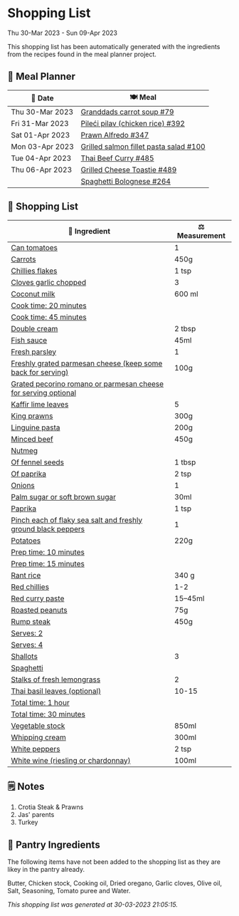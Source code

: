 # Shopping List

Thu 30-Mar 2023 - Sun 09-Apr 2023

This shopping list has been automatically generated with the ingredients from the recipes found in the meal planner project.

## 📅 Meal Planner

|📅 Date| 🍽️ Meal|
|----|----|
|Thu 30-Mar 2023|[Granddads carrot soup #79](https://github.com/jcallaghan/The-Cookbook/issues/79)|
|Fri 31-Mar 2023|[Pileći pilav (chicken rice) #392](https://github.com/jcallaghan/The-Cookbook/issues/392)|
|Sat 01-Apr 2023|[Prawn Alfredo #347](https://github.com/jcallaghan/The-Cookbook/issues/347)|
|Mon 03-Apr 2023|[Grilled salmon fillet pasta salad #100](https://github.com/jcallaghan/The-Cookbook/issues/100)|
|Tue 04-Apr 2023|[Thai Beef Curry #485](https://github.com/jcallaghan/The-Cookbook/issues/485)|
|Thu 06-Apr 2023|[Grilled Cheese Toastie #489](https://github.com/jcallaghan/The-Cookbook/issues/489)|
||[Spaghetti  Bolognese #264](https://github.com/jcallaghan/The-Cookbook/issues/264)|

## 🛒 Shopping List

| 🍌 Ingredient| ⚖️ Measurement|
|----------|-----------|
|[Can tomatoes](https://www.sainsburys.co.uk/gol-ui/SearchResults/Can%20tomatoes)|1|
|[Carrots](https://www.sainsburys.co.uk/gol-ui/SearchResults/Carrots)|450g|
|[Chillies flakes](https://www.sainsburys.co.uk/gol-ui/SearchResults/Chillies%20flakes)|1 tsp|
|[Cloves garlic chopped](https://www.sainsburys.co.uk/gol-ui/SearchResults/Cloves%20garlic%20chopped)|3|
|[Coconut milk](https://www.sainsburys.co.uk/gol-ui/SearchResults/Coconut%20milk)|600 ml|
|[Cook time: 20 minutes](https://www.sainsburys.co.uk/gol-ui/SearchResults/Cook%20time:%2020%20minutes)||
|[Cook time: 45 minutes](https://www.sainsburys.co.uk/gol-ui/SearchResults/Cook%20time:%2045%20minutes)||
|[Double cream](https://www.sainsburys.co.uk/gol-ui/SearchResults/Double%20cream)|2 tbsp|
|[Fish sauce](https://www.sainsburys.co.uk/gol-ui/SearchResults/Fish%20sauce)|45ml|
|[Fresh parsley](https://www.sainsburys.co.uk/gol-ui/SearchResults/Fresh%20parsley)|1|
|[Freshly grated parmesan cheese (keep some back for serving)](https://www.sainsburys.co.uk/gol-ui/SearchResults/Freshly%20grated%20parmesan%20cheese%20(keep%20some%20back%20for%20serving))|100g|
|[Grated pecorino romano or parmesan cheese for serving optional](https://www.sainsburys.co.uk/gol-ui/SearchResults/Grated%20pecorino%20romano%20or%20parmesan%20cheese%20for%20serving%20optional)||
|[Kaffir lime leaves](https://www.sainsburys.co.uk/gol-ui/SearchResults/Kaffir%20lime%20leaves)|5|
|[King prawns](https://www.sainsburys.co.uk/gol-ui/SearchResults/King%20prawns)|300g|
|[Linguine pasta](https://www.sainsburys.co.uk/gol-ui/SearchResults/Linguine%20pasta)|200g|
|[Minced beef](https://www.sainsburys.co.uk/gol-ui/SearchResults/Minced%20beef)|450g|
|[Nutmeg](https://www.sainsburys.co.uk/gol-ui/SearchResults/Nutmeg)||
|[Of fennel seeds](https://www.sainsburys.co.uk/gol-ui/SearchResults/Of%20fennel%20seeds)|1 tbsp|
|[Of paprika](https://www.sainsburys.co.uk/gol-ui/SearchResults/Of%20paprika)|2 tsp|
|[Onions](https://www.sainsburys.co.uk/gol-ui/SearchResults/Onions)|1|
|[Palm sugar or soft brown sugar](https://www.sainsburys.co.uk/gol-ui/SearchResults/Palm%20sugar%20or%20soft%20brown%20sugar)|30ml|
|[Paprika](https://www.sainsburys.co.uk/gol-ui/SearchResults/Paprika)|1 tsp|
|[Pinch each of flaky sea salt and freshly ground black peppers](https://www.sainsburys.co.uk/gol-ui/SearchResults/Pinch%20each%20of%20flaky%20sea%20salt%20and%20freshly%20ground%20black%20peppers)|1|
|[Potatoes](https://www.sainsburys.co.uk/gol-ui/SearchResults/Potatoes)|220g|
|[Prep time: 10 minutes](https://www.sainsburys.co.uk/gol-ui/SearchResults/Prep%20time:%2010%20minutes)||
|[Prep time: 15 minutes](https://www.sainsburys.co.uk/gol-ui/SearchResults/Prep%20time:%2015%20minutes)||
|[Rant rice](https://www.sainsburys.co.uk/gol-ui/SearchResults/Rant%20rice)|340 g|
|[Red chillies](https://www.sainsburys.co.uk/gol-ui/SearchResults/Red%20chillies)|1-2|
|[Red curry paste](https://www.sainsburys.co.uk/gol-ui/SearchResults/Red%20curry%20paste)|15–45ml|
|[Roasted peanuts](https://www.sainsburys.co.uk/gol-ui/SearchResults/Roasted%20peanuts)|75g|
|[Rump steak](https://www.sainsburys.co.uk/gol-ui/SearchResults/Rump%20steak)|450g|
|[Serves: 2](https://www.sainsburys.co.uk/gol-ui/SearchResults/Serves:%202)||
|[Serves: 4](https://www.sainsburys.co.uk/gol-ui/SearchResults/Serves:%204)||
|[Shallots](https://www.sainsburys.co.uk/gol-ui/SearchResults/Shallots)|3|
|[Spaghetti](https://www.sainsburys.co.uk/gol-ui/SearchResults/Spaghetti)||
|[Stalks of fresh lemongrass](https://www.sainsburys.co.uk/gol-ui/SearchResults/Stalks%20of%20fresh%20lemongrass)|2|
|[Thai basil leaves (optional)](https://www.sainsburys.co.uk/gol-ui/SearchResults/Thai%20basil%20leaves%20(optional))|10-15|
|[Total time: 1 hour](https://www.sainsburys.co.uk/gol-ui/SearchResults/Total%20time:%201%20hour)||
|[Total time: 30 minutes](https://www.sainsburys.co.uk/gol-ui/SearchResults/Total%20time:%2030%20minutes)||
|[Vegetable stock](https://www.sainsburys.co.uk/gol-ui/SearchResults/Vegetable%20stock)|850ml|
|[Whipping cream](https://www.sainsburys.co.uk/gol-ui/SearchResults/Whipping%20cream)|300ml|
|[White peppers](https://www.sainsburys.co.uk/gol-ui/SearchResults/White%20peppers)|2 tsp|
|[White wine (riesling or chardonnay)](https://www.sainsburys.co.uk/gol-ui/SearchResults/White%20wine%20(riesling%20or%20chardonnay))|100ml|

## 🗒️ Notes

1. Crotia Steak & Prawns
1. Jas' parents
1. Turkey

## 🏪 Pantry Ingredients

The following items have not been added to the shopping list as they are likey in the pantry already.

Butter, Chicken stock, Cooking oil, Dried oregano, Garlic cloves, Olive oil, Salt, Seasoning, Tomato puree and Water.


_This shopping list was generated at 30-03-2023 21:05:15._